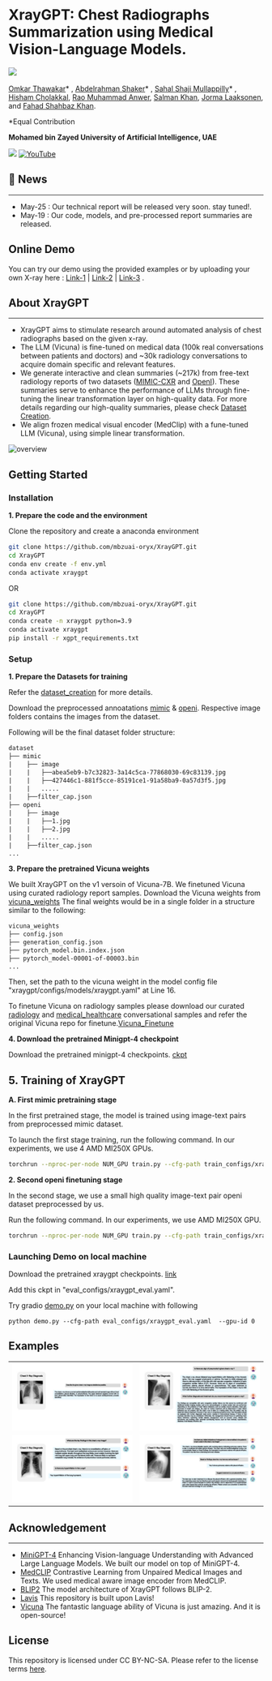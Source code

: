 # XrayGPT: Chest Radiographs Summarization using Medical Vision-Language Models.
![](https://i.imgur.com/waxVImv.png)

[Omkar Thawakar](https://omkarthawakar.github.io/)* , [Abdelrahman Shaker](https://amshaker.github.io/)* , [Sahal Shaji Mullappilly](https://scholar.google.com/citations?user=LJWxVpUAAAAJ&hl=en)* , [Hisham Cholakkal](https://scholar.google.com/citations?hl=en&user=bZ3YBRcAAAAJ), [Rao Muhammad Anwer](https://scholar.google.com/citations?hl=en&authuser=1&user=_KlvMVoAAAAJ), [Salman Khan](https://salman-h-khan.github.io/), [Jorma Laaksonen](https://scholar.google.com/citations?user=qQP6WXIAAAAJ&hl=en), and [Fahad Shahbaz Khan](https://scholar.google.es/citations?user=zvaeYnUAAAAJ&hl=en). 

*Equal Contribution

**Mohamed bin Zayed University of Artificial Intelligence, UAE**

<a href='#'><img src='https://img.shields.io/badge/Project-Page-Green'></a> [![YouTube](https://badges.aleen42.com/src/youtube.svg)](https://youtu.be/-zzq7bzbUuY)


## :rocket: News
<hr>

+ May-25 : Our technical report will be released very soon. stay tuned!.
+ May-19 : Our code, models, and pre-processed report summaries are released.


## Online Demo
You can try our demo using the provided examples or by uploading your own X-ray here : [Link-1](https://8d0c8b3e78acff7448.gradio.live) | [Link-2](https://4bec00debbe17ae4c5.gradio.live) | [Link-3](https://f5ad86f8fbeee5508b.gradio.live) .


## About XrayGPT
<hr>

+ XrayGPT aims to stimulate research around automated analysis of chest radiographs based on the given x-ray. 
+ The LLM (Vicuna) is fine-tuned on medical data (100k real conversations between patients and doctors) and ~30k radiology conversations to acquire domain specific and relevant features. 
+ We generate interactive and clean summaries (~217k) from free-text radiology reports of two datasets ([MIMIC-CXR](https://physionet.org/content/mimic-cxr-jpg/2.0.0/) and [OpenI](https://openi.nlm.nih.gov/faq#collection)). These summaries serve to enhance the performance of LLMs through fine-tuning the linear transformation layer on high-quality data. For more details regarding our high-quality summaries, please check [Dataset Creation](README-DATASET.md).
+ We align frozen medical visual encoder (MedClip) with a fune-tuned LLM (Vicuna), using simple linear transformation.

![overview](images/Overall_Architecture_V2.gif)


## Getting Started
### Installation

**1. Prepare the code and the environment**

Clone the repository and create a anaconda environment

```bash
git clone https://github.com/mbzuai-oryx/XrayGPT.git
cd XrayGPT
conda env create -f env.yml
conda activate xraygpt
```
OR 
```bash
git clone https://github.com/mbzuai-oryx/XrayGPT.git
cd XrayGPT
conda create -n xraygpt python=3.9
conda activate xraygpt
pip install -r xgpt_requirements.txt
```

### Setup

**1. Prepare the Datasets for training**

Refer the [dataset_creation](README-DATASET.md) for more details.


Download the preprocessed annoatations [mimic](https://mbzuaiac-my.sharepoint.com/:u:/g/personal/omkar_thawakar_mbzuai_ac_ae/EZ6500itBIVMnD7sUztdMQMBVWVe7fuF7ta4FV78hpGSwg?e=wyL7Z7) & [openi](https://mbzuaiac-my.sharepoint.com/:u:/g/personal/omkar_thawakar_mbzuai_ac_ae/EVYGprPyzdhOjFlQ2aNJbykBj49SwTGBYmC1uJ7TMswaVQ?e=qdqS8U).
Respective image folders contains the images from the dataset.

Following will be the final dataset folder structure:

```
dataset
├── mimic
|    ├── image
|    |   ├──abea5eb9-b7c32823-3a14c5ca-77868030-69c83139.jpg
|    |   ├──427446c1-881f5cce-85191ce1-91a58ba9-0a57d3f5.jpg
|    |   .....
|    ├──filter_cap.json
├── openi
|    ├── image
|    |   ├──1.jpg
|    |   ├──2.jpg
|    |   .....
|    ├──filter_cap.json
...   
```

**3. Prepare the pretrained Vicuna weights**

We built XrayGPT on the v1 versoin of Vicuna-7B.
We finetuned Vicuna using curated radiology report samples. 
Download the Vicuna weights from [vicuna_weights](https://mbzuaiac-my.sharepoint.com/:u:/g/personal/omkar_thawakar_mbzuai_ac_ae/EWoMYn3x7sdEnM2CdJRwWZgBCkMpLM03bk4GR5W0b3KIQQ?e=q6hEBz)
The final weights would be in a single folder in a structure similar to the following:

```
vicuna_weights
├── config.json
├── generation_config.json
├── pytorch_model.bin.index.json
├── pytorch_model-00001-of-00003.bin
...   
```

Then, set the path to the vicuna weight in the model config file "xraygpt/configs/models/xraygpt.yaml" at Line 16.

To finetune Vicuna on radiology samples please download our curated [radiology](https://mbzuaiac-my.sharepoint.com/:u:/g/personal/omkar_thawakar_mbzuai_ac_ae/EXsChX3eN_lJgcrV2fLUU0QBQalFkDtp-mlHNixta_hc4w) and [medical_healthcare](https://mbzuaiac-my.sharepoint.com/:u:/g/personal/omkar_thawakar_mbzuai_ac_ae/Ecm7-uxj045DhHqZTSBsZi4B2Ld77tE-uB7SvvmLNmCW1Q?e=t5YLgi) conversational samples and refer the original Vicuna repo for finetune.[Vicuna_Finetune](https://github.com/lm-sys/FastChat#fine-tuning)

**4. Download the pretrained Minigpt-4 checkpoint**

Download the pretrained minigpt-4 checkpoints. [ckpt](https://drive.google.com/file/d/1RY9jV0dyqLX-o38LrumkKRh6Jtaop58R/view?pli=1)


## 5. Training of XrayGPT

**A. First mimic pretraining stage**

In the first pretrained stage, the model is trained using image-text pairs from preprocessed mimic dataset.

To launch the first stage training, run the following command. In our experiments, we use 4 AMD MI250X GPUs. 

```bash
torchrun --nproc-per-node NUM_GPU train.py --cfg-path train_configs/xraygpt_mimic_pretrain.yaml
```

**2. Second openi finetuning stage**

In the second stage, we use a small high quality image-text pair openi dataset preprocessed by us.

Run the following command. In our experiments, we use AMD MI250X GPU.

```bash
torchrun --nproc-per-node NUM_GPU train.py --cfg-path train_configs/xraygpt_openi_finetune.yaml
```

### Launching Demo on local machine


Download the pretrained xraygpt checkpoints. [link](https://mbzuaiac-my.sharepoint.com/:u:/g/personal/omkar_thawakar_mbzuai_ac_ae/EbGJZmueJkFAstU965buWs8B7T8tLcks7N-P79gsExRH0Q?e=mVASdV)

Add this ckpt in "eval_configs/xraygpt_eval.yaml".

Try gradio [demo.py](demo.py) on your local machine with following

```
python demo.py --cfg-path eval_configs/xraygpt_eval.yaml  --gpu-id 0
```

## Examples
  |   |   |
:-------------------------:|:-------------------------:
![example 1](images/image1.jpg) |  ![example 2](images/image2.jpg)
![example 3](images/image3.jpg)  |  ![example 4](images/image4.jpg)


## Acknowledgement
<hr>

+ [MiniGPT-4](https://minigpt-4.github.io) Enhancing Vision-language Understanding with Advanced Large Language Models. We built our model on top of MiniGPT-4. 
+ [MedCLIP](https://github.com/RyanWangZf/MedCLIP) Contrastive Learning from Unpaired Medical Images and Texts. We used medical aware image encoder from MedCLIP.
+ [BLIP2](https://huggingface.co/docs/transformers/main/model_doc/blip-2) The model architecture of XrayGPT follows BLIP-2. 
+ [Lavis](https://github.com/salesforce/LAVIS) This repository is built upon Lavis!
+ [Vicuna](https://github.com/lm-sys/FastChat) The fantastic language ability of Vicuna is just amazing. And it is open-source!


## License
This repository is licensed under CC BY-NC-SA. Please refer to the license terms [here](https://creativecommons.org/licenses/by-nc-sa/4.0/).

